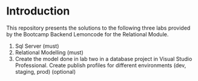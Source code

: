 # Introduction
This repository presents the solutions to the following three labs provided by the Bootcamp Backend Lemoncode for the Relational Module.
1. Sql Server (must)
2. Relational Modelling (must)
3. Create the model done in lab two in a database project in Visual Studio Professional. Create publish profiles for different environments (dev, staging, prod) (optional)